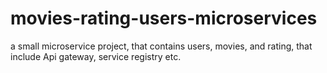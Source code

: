 # movies-rating-users-microservices
a small microservice project, that contains users, movies, and rating, that include Api gateway, service registry etc. 
